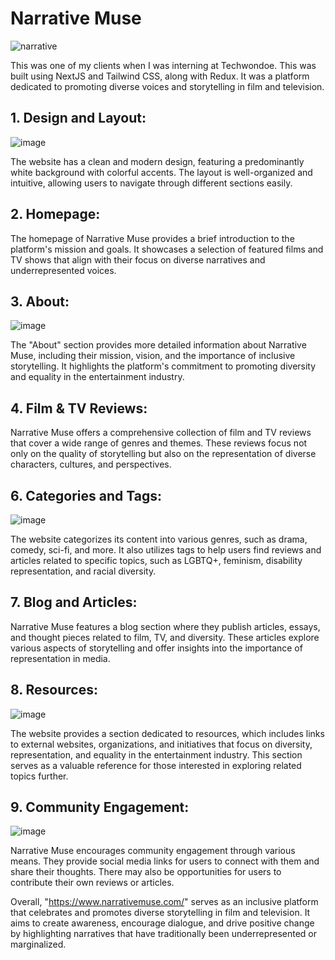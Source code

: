 # Narrative Muse

![narrative](https://github.com/e-for-eshaan/nm/assets/76566992/aecd85f5-d6e8-4976-8711-ec406ddd6e7b)

This was one of my clients when I was interning at Techwondoe. This was built using NextJS and Tailwind CSS, along with Redux. It was a platform dedicated to promoting diverse voices and storytelling in film and television.

## 1. Design and Layout:

![image](https://github.com/e-for-eshaan/nm/assets/76566992/5d7d1251-f6a8-4ece-a8e2-b9e132b31ca8)

The website has a clean and modern design, featuring a predominantly white background with colorful accents. The layout is well-organized and intuitive, allowing users to navigate through different sections easily.

## 2. Homepage:

The homepage of Narrative Muse provides a brief introduction to the platform's mission and goals. It showcases a selection of featured films and TV shows that align with their focus on diverse narratives and underrepresented voices.

## 3. About:

![image](https://github.com/e-for-eshaan/nm/assets/76566992/0e1361bb-5e55-44b6-a721-ad6a05ca71dd)

The "About" section provides more detailed information about Narrative Muse, including their mission, vision, and the importance of inclusive storytelling. It highlights the platform's commitment to promoting diversity and equality in the entertainment industry.

## 4. Film & TV Reviews:
Narrative Muse offers a comprehensive collection of film and TV reviews that cover a wide range of genres and themes. These reviews focus not only on the quality of storytelling but also on the representation of diverse characters, cultures, and perspectives.

## 6. Categories and Tags:

![image](https://github.com/e-for-eshaan/nm/assets/76566992/1e89507c-3a32-4bf9-ab78-907bdec56c48)

The website categorizes its content into various genres, such as drama, comedy, sci-fi, and more. It also utilizes tags to help users find reviews and articles related to specific topics, such as LGBTQ+, feminism, disability representation, and racial diversity.

## 7. Blog and Articles:
Narrative Muse features a blog section where they publish articles, essays, and thought pieces related to film, TV, and diversity. These articles explore various aspects of storytelling and offer insights into the importance of representation in media.

## 8. Resources: 

![image](https://github.com/e-for-eshaan/nm/assets/76566992/b6406f76-7803-4b43-962a-6959050fee51)

The website provides a section dedicated to resources, which includes links to external websites, organizations, and initiatives that focus on diversity, representation, and equality in the entertainment industry. This section serves as a valuable reference for those interested in exploring related topics further.

## 9. Community Engagement: 

![image](https://github.com/e-for-eshaan/nm/assets/76566992/8474696d-3ed2-4f57-9292-7711661a9bfb)

Narrative Muse encourages community engagement through various means. They provide social media links for users to connect with them and share their thoughts. There may also be opportunities for users to contribute their own reviews or articles.

Overall, "https://www.narrativemuse.com/" serves as an inclusive platform that celebrates and promotes diverse storytelling in film and television. It aims to create awareness, encourage dialogue, and drive positive change by highlighting narratives that have traditionally been underrepresented or marginalized.

